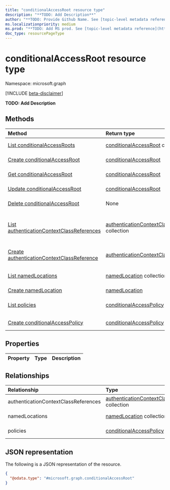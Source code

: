 ```yaml
---
title: "conditionalAccessRoot resource type"
description: "**TODO: Add Description**"
author: "**TODO: Provide Github Name. See [topic-level metadata reference](https://msgo.azurewebsites.net/add/document/guidelines/metadata.html#topic-level-metadata)**"
ms.localizationpriority: medium
ms.prod: "**TODO: Add MS prod. See [topic-level metadata reference](https://msgo.azurewebsites.net/add/document/guidelines/metadata.html#topic-level-metadata)**"
doc_type: resourcePageType
---
```


# conditionalAccessRoot resource type

Namespace: microsoft.graph

[!INCLUDE [beta-disclaimer](../../includes/beta-disclaimer.md)]

**TODO: Add Description**

## Methods
|Method|Return type|Description|
|:---|:---|:---|
|[List conditionalAccessRoots](../api/conditionalaccessroot-list.md)|[conditionalAccessRoot](../resources/conditionalaccessroot.md) collection|Get a list of the [conditionalAccessRoot](../resources/conditionalaccessroot.md) objects and their properties.|
|[Create conditionalAccessRoot](../api/identitycontainer-post-conditionalaccess.md)|[conditionalAccessRoot](../resources/conditionalaccessroot.md)|Create a new [conditionalAccessRoot](../resources/conditionalaccessroot.md) object.|
|[Get conditionalAccessRoot](../api/conditionalaccessroot-get.md)|[conditionalAccessRoot](../resources/conditionalaccessroot.md)|Read the properties and relationships of a [conditionalAccessRoot](../resources/conditionalaccessroot.md) object.|
|[Update conditionalAccessRoot](../api/conditionalaccessroot-update.md)|[conditionalAccessRoot](../resources/conditionalaccessroot.md)|Update the properties of a [conditionalAccessRoot](../resources/conditionalaccessroot.md) object.|
|[Delete conditionalAccessRoot](../api/conditionalaccessroot-delete.md)|None|Deletes a [conditionalAccessRoot](../resources/conditionalaccessroot.md) object.|
|[List authenticationContextClassReferences](../api/conditionalaccessroot-list-authenticationcontextclassreferences.md)|[authenticationContextClassReference](../resources/authenticationcontextclassreference.md) collection|Get the authenticationContextClassReference resources from the authenticationContextClassReferences navigation property.|
|[Create authenticationContextClassReference](../api/conditionalaccessroot-post-authenticationcontextclassreferences.md)|[authenticationContextClassReference](../resources/authenticationcontextclassreference.md)|Create a new authenticationContextClassReference object.|
|[List namedLocations](../api/conditionalaccessroot-list-namedlocations.md)|[namedLocation](../resources/namedlocation.md) collection|Get the namedLocation resources from the namedLocations navigation property.|
|[Create namedLocation](../api/conditionalaccessroot-post-namedlocations.md)|[namedLocation](../resources/namedlocation.md)|Create a new namedLocation object.|
|[List policies](../api/conditionalaccessroot-list-policies.md)|[conditionalAccessPolicy](../resources/conditionalaccesspolicy.md) collection|Get the conditionalAccessPolicy resources from the policies navigation property.|
|[Create conditionalAccessPolicy](../api/conditionalaccessroot-post-policies.md)|[conditionalAccessPolicy](../resources/conditionalaccesspolicy.md)|Create a new conditionalAccessPolicy object.|

## Properties
|Property|Type|Description|
|:---|:---|:---|

## Relationships
|Relationship|Type|Description|
|:---|:---|:---|
|authenticationContextClassReferences|[authenticationContextClassReference](../resources/authenticationcontextclassreference.md) collection|**TODO: Add Description**|
|namedLocations|[namedLocation](../resources/namedlocation.md) collection|**TODO: Add Description**|
|policies|[conditionalAccessPolicy](../resources/conditionalaccesspolicy.md) collection|**TODO: Add Description**|

## JSON representation
The following is a JSON representation of the resource.
<!-- {
  "blockType": "resource",
  "keyProperty": "id",
  "@odata.type": "microsoft.graph.conditionalAccessRoot",
  "openType": false
}
-->
``` json
{
  "@odata.type": "#microsoft.graph.conditionalAccessRoot"
}
```

